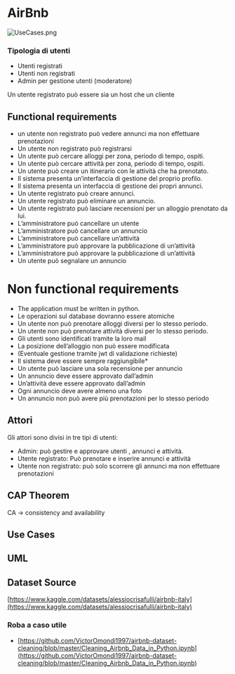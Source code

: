# AirBnb

![UseCases.png](https://s3-us-west-2.amazonaws.com/secure.notion-static.com/cdfb7ac1-e592-4d2f-9a1c-1007d3f55f7a/UseCases.png)

### Tipologia di utenti

- Utenti registrati
- Utenti non registrati
- Admin per gestione utenti (moderatore)

Un utente registrato può essere sia un host che un cliente

## Functional requirements

- un utente non registrato può vedere annunci ma non effettuare prenotazioni
- Un utente non registrato può registrarsi
- Un utente può cercare alloggi per zona, periodo di tempo, ospiti.
- Un utente può cercare attività per zona, periodo di tempo, ospiti.
- Un utente può creare un itinerario con le attività che ha prenotato.
- Il sistema presenta un’interfaccia di gestione del proprio profilo.
- Il sistema presenta un interfaccia di gestione dei propri annunci.
- Un utente registrato può creare annunci.
- Un utente registrato può eliminare un annuncio.
- Un utente registrato può lasciare recensioni per un alloggio prenotato da lui.
- L’amministratore può cancellare un utente
- L’amministratore può cancellare un annuncio
- L’amministratore può cancellare un’attività
- L’amministratore può approvare la pubblicazione di un’attività
- L’amministratore può approvare la pubblicazione di un’attività
- Un utente può segnalare un annuncio

# Non functional requirements

- The application must be written in python.
- Le operazioni sul database dovranno essere atomiche
- Un utente non può prenotare alloggi diversi per lo stesso periodo.
- Un utente non può prenotare attività diversi per lo stesso periodo.
- Gli utenti sono identificati tramite la loro mail
- La posizione dell’alloggio non può essere modificata
- (Eventuale gestione tramite jwt di validazione richieste)
- Il sistema deve essere sempre raggiungibile*
- Un utente può lasciare una sola recensione per annuncio
- Un annuncio deve essere approvato dall’admin
- Un’attività deve essere approvato dall’admin
- Ogni annuncio deve avere almeno una foto
- Un annuncio non può avere più prenotazioni per lo stesso periodo

## Attori

Gli attori sono divisi in tre tipi di utenti:

- Admin: può gestire e approvare utenti , annunci e attività.
- Utente registrato: Può prenotare e inserire annunci e attività
- Utente non registrato: può solo scorrere gli annunci ma non effettuare prenotazioni

## CAP Theorem

CA → consistency and availability

## Use Cases

## UML

## Dataset Source

[https://www.kaggle.com/datasets/alessiocrisafulli/airbnb-italy](https://www.kaggle.com/datasets/alessiocrisafulli/airbnb-italy)

### Roba a caso utile

- [https://github.com/VictorOmondi1997/airbnb-dataset-cleaning/blob/master/Cleaning_Airbnb_Data_in_Python.ipynb](https://github.com/VictorOmondi1997/airbnb-dataset-cleaning/blob/master/Cleaning_Airbnb_Data_in_Python.ipynb)